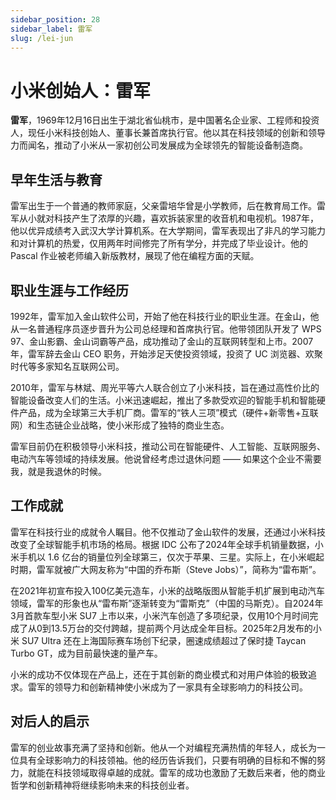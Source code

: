```yaml
---
sidebar_position: 28
sidebar_label: 雷军
slug: /lei-jun
---
```


# 小米创始人：雷军

**雷军**，1969年12月16日出生于湖北省仙桃市，是中国著名企业家、工程师和投资人，现任小米科技创始人、董事长兼首席执行官。他以其在科技领域的创新和领导力而闻名，推动了小米从一家初创公司发展成为全球领先的智能设备制造商。

## 早年生活与教育

雷军出生于一个普通的教师家庭，父亲雷培华曾是小学教师，后在教育局工作。雷军从小就对科技产生了浓厚的兴趣，喜欢拆装家里的收音机和电视机。1987年，他以优异成绩考入武汉大学计算机系。在大学期间，雷军表现出了非凡的学习能力和对计算机的热爱，仅用两年时间修完了所有学分，并完成了毕业设计。他的 Pascal 作业被老师编入新版教材，展现了他在编程方面的天赋。

## 职业生涯与工作经历

1992年，雷军加入金山软件公司，开始了他在科技行业的职业生涯。在金山，他从一名普通程序员逐步晋升为公司总经理和首席执行官。他带领团队开发了 WPS 97、金山影霸、金山词霸等产品，成功推动了金山的互联网转型和上市。2007年，雷军辞去金山 CEO 职务，开始涉足天使投资领域，投资了 UC 浏览器、欢聚时代等多家知名互联网公司。

2010年，雷军与林斌、周光平等六人联合创立了小米科技，旨在通过高性价比的智能设备改变人们的生活。小米迅速崛起，推出了多款受欢迎的智能手机和智能硬件产品，成为全球第三大手机厂商。雷军的“铁人三项”模式（硬件+新零售+互联网）和生态链企业战略，使小米形成了独特的商业生态。

雷军目前仍在积极领导小米科技，推动公司在智能硬件、人工智能、互联网服务、电动汽车等领域的持续发展。他说曾经考虑过退休问题 —— 如果这个企业不需要我，就是我退休的时候。

## 工作成就

雷军在科技行业的成就令人瞩目。他不仅推动了金山软件的发展，还通过小米科技改变了全球智能手机市场的格局。根据 IDC 公布了2024年全球手机销量数据，小米手机以 1.6 亿台的销量位列全球第三，仅次于苹果、三星。实际上，在小米崛起时期，雷军就被广大网友称为“中国的乔布斯（Steve Jobs）”，简称为“雷布斯”。

在2021年初宣布投入100亿美元造车，小米的战略版图从智能手机扩展到电动汽车领域，雷军的形象也从“雷布斯”逐渐转变为“雷斯克”（中国的马斯克）。自2024年3月首款车型小米 SU7 上市以来，小米汽车创造了多项纪录，仅用10个月时间完成了从0到13.5万台的交付跨越，提前两个月达成全年目标。2025年2月发布的小米 SU7 Ultra 还在上海国际赛车场创下纪录，圈速成绩超过了保时捷 Taycan Turbo GT，成为目前最快速的量产车。

小米的成功不仅体现在产品上，还在于其创新的商业模式和对用户体验的极致追求。雷军的领导力和创新精神使小米成为了一家具有全球影响力的科技公司。

## 对后人的启示

雷军的创业故事充满了坚持和创新。他从一个对编程充满热情的年轻人，成长为一位具有全球影响力的科技领袖。他的经历告诉我们，只要有明确的目标和不懈的努力，就能在科技领域取得卓越的成就。雷军的成功也激励了无数后来者，他的商业哲学和创新精神将继续影响未来的科技创业者。
